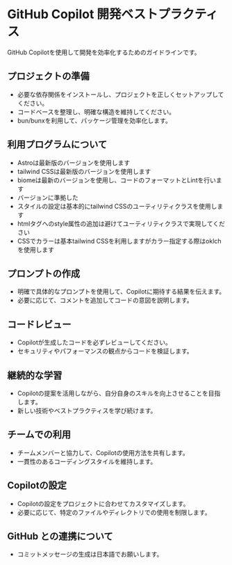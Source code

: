 # GitHub Copilot 開発ベストプラクティス

GitHub Copilotを使用して開発を効率化するためのガイドラインです。

## プロジェクトの準備
- 必要な依存関係をインストールし、プロジェクトを正しくセットアップしてください。
- コードベースを整理し、明確な構造を維持してください。
- bun/bunxを利用して、パッケージ管理を効率化します。

## 利用プログラムについて
- Astroは最新版のバージョンを使用します
- tailwind CSSは最新版のバージョンを使用します
- biomeは最新のバージョンを使用し、コードのフォーマットとLintを行います
- バージョンに準拠した
- スタイルの設定は基本的にtailwind CSSのユーティリティクラスを使用します
- htmlタグへのstyle属性の追加は避けてユーティリティクラスで実現してください
- CSSでカラーは基本tailwind CSSを利用しますがカラー指定する際はoklchを使用します

## プロンプトの作成
- 明確で具体的なプロンプトを使用して、Copilotに期待する結果を伝えます。
- 必要に応じて、コメントを追加してコードの意図を説明します。

## コードレビュー
- Copilotが生成したコードを必ずレビューしてください。
- セキュリティやパフォーマンスの観点からコードを検証します。

## 継続的な学習
- Copilotの提案を活用しながら、自分自身のスキルを向上させることを目指します。
- 新しい技術やベストプラクティスを学び続けます。

## チームでの利用
- チームメンバーと協力して、Copilotの使用方法を共有します。
- 一貫性のあるコーディングスタイルを維持します。

## Copilotの設定
- Copilotの設定をプロジェクトに合わせてカスタマイズします。
- 必要に応じて、特定のファイルやディレクトリでの使用を制限します。

## GitHub との連携について
- コミットメッセージの生成は日本語でお願いします。
